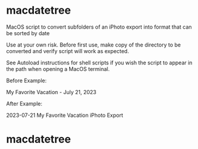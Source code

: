 # macdatetree

MacOS script to convert subfolders of an iPhoto export into format that can be sorted by date  

Use at your own risk.  Before first use, make copy of the directory to be converted and verify script will work as expected.

See Autoload instructions for shell scripts if you wish the script to appear in the path when opening a MacOS terminal.

Before Example:

My Favorite Vacation - July 21, 2023

After Example:

2023-07-21 My Favorite Vacation iPhoto Export



# macdatetree
 
